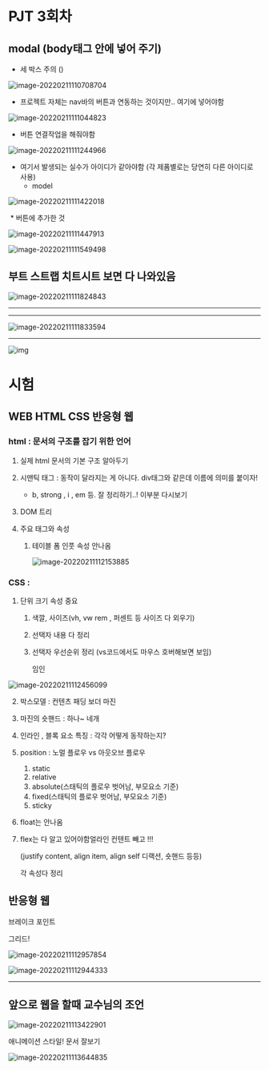# PJT 3회차

## modal (body태그 안에 넣어 주기)

* 세 박스 주의 ()

![image-20220211110708704](C:%5CUsers%5Cstar3%5CAppData%5CRoaming%5CTypora%5Ctypora-user-images%5Cimage-20220211110708704.png)

* 프로젝트 자체는 nav바의 버튼과 연동하는 것이지만.. 여기에 넣어야함

![image-20220211111044823](PJT%203%ED%9A%8C%EC%B0%A8.assets/image-20220211111044823.png)



* 버튼 연결작업을 해줘야함

![image-20220211111244966](PJT%203%ED%9A%8C%EC%B0%A8.assets/image-20220211111244966.png)

* 여기서 발생되는 실수가 아이디가 같아야함 (각 제품별로는 당연히 다른 아이디로 사용)
  * model

![image-20220211111422018](PJT%203%ED%9A%8C%EC%B0%A8.assets/image-20220211111422018.png)

​	* 버튼에 추가한 것

![image-20220211111447913](PJT%203%ED%9A%8C%EC%B0%A8.assets/image-20220211111447913.png)

![image-20220211111549498](PJT%203%ED%9A%8C%EC%B0%A8.assets/image-20220211111549498.png)



## 부트 스트랩 치트시트 보면 다 나와있음

![image-20220211111824843](PJT%203%ED%9A%8C%EC%B0%A8.assets/image-20220211111824843.png)



---

---

![image-20220211111833594](PJT%203%ED%9A%8C%EC%B0%A8.assets/image-20220211111833594.png)

---

![img](PJT%203%ED%9A%8C%EC%B0%A8.assets/unknown.png)





# 시험 

## WEB HTML CSS 반응형 웹

### html : 문서의 구조를 잡기 위한 언어

1. 실제 html 문서의 기본 구조 알아두기

2. 시맨틱 태그 : 동작이 달라지는 게 아니다. div태그와 같은데 이름에 의미를 붙이자!

   * b, strong , i , em 등. 잘 정리하기..! 이부분 다시보기

3. DOM 트리 

4. 주요 태그와 속성

   1. 테이블 폼 인풋 속성 안나옴 

      ![image-20220211112153885](PJT%203%ED%9A%8C%EC%B0%A8.assets/image-20220211112153885.png)





### CSS : 

1. 단위 크기 속성 중요

   1. 색깔, 사이즈(vh, vw rem , 퍼센트 등 사이즈 다 외우기)

   2. 선택자 내용 다 정리

   3. 선택자 우선순위 정리 (vs코드에서도 마우스 호버해보면 보임)

      임인

![image-20220211112456099](PJT%203%ED%9A%8C%EC%B0%A8.assets/image-20220211112456099.png)

2. 박스모델 : 컨텐츠 패딩 보더 마진

3. 마진의 숏핸드 : 하나~ 네개

4. 인라인 , 블록 요소 특징 : 각각 어떻게 동작하는지?

5. position : 노멀 플로우 vs 아웃오브 플로우 

   1. static
   2. relative
   3. absolute(스태틱의 플로우 벗어남, 부모요소 기준)
   4. fixed(스태틱의 플로우 벗어남, 부모요소 기준)
   5. sticky

6. float는 안나옴

7. flex는 다 알고 있어야함얼라인 컨텐트 빼고 !!!

    (justify content, align item, align self 디랙션, 숏핸드 등등)

   각 속성다 정리 



## 반응형 웹

브레이크 포인트

그리드!





![image-20220211112957854](PJT%203%ED%9A%8C%EC%B0%A8.assets/image-20220211112957854.png)

![image-20220211112944333](PJT%203%ED%9A%8C%EC%B0%A8.assets/image-20220211112944333.png)



---

## 앞으로 웹을 할때 교수님의 조언

![image-20220211113422901](PJT%203%ED%9A%8C%EC%B0%A8.assets/image-20220211113422901.png)

애니메이션 스타일! 문서 잘보기

![image-20220211113644835](PJT%203%ED%9A%8C%EC%B0%A8.assets/image-20220211113644835.png)